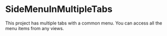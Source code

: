 # SideMenuInMultipleTabs

This project has multiple tabs with a common menu. You can access all the menu items from any views.
